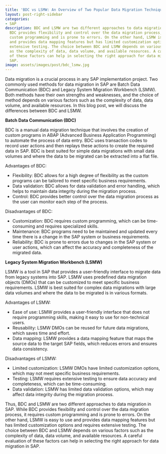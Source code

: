 ```yaml
---
title: 'BDC vs LSMW: An Overview of Two Popular Data Migration Techniques in SAP'
layout: post-right-sidebar
categories:
- SAP
description: BDC and LSMW are two different approaches to data migration in SAP. While
  BDC provides flexibility and control over the data migration process, it requires
  custom programming and is prone to errors. On the other hand, LSMW is easy to use
  and provides data mapping features but has limited customization options and requires
  extensive testing. The choice between BDC and LSMW depends on various factors such
  as the complexity of data, data volume, and available resources. A careful evaluation
  of these factors can help in selecting the right approach for data migration in
  SAP.
image: assets/images/post/bdc_lsmw.jpg
---
```


Data migration is a crucial process in any SAP implementation project. Two commonly used methods for data migration in SAP are Batch Data Communication (BDC) and Legacy System Migration Workbench (LSMW). Both methods have their own strengths and weaknesses, and the choice of method depends on various factors such as the complexity of data, data volume, and available resources. In this blog post, we will discuss the differences between BDC and LSMW.

**Batch Data Communication (BDC)**

BDC is a manual data migration technique that involves the creation of custom programs in ABAP (Advanced Business Application Programming) to automate the process of data entry. BDC uses transaction codes to record user actions and then replays these actions to create the required data in SAP. BDC is best suited for simple data migrations with small data volumes and where the data to be migrated can be extracted into a flat file.

Advantages of BDC:

* Flexibility: BDC allows for a high degree of flexibility as the custom programs can be tailored to meet specific business requirements.
* Data validation: BDC allows for data validation and error handling, which helps to maintain data integrity during the migration process.
* Control: BDC provides better control over the data migration process as the user can monitor each step of the process.


Disadvantages of BDC:

* Customization: BDC requires custom programming, which can be time-consuming and requires specialized skills.
* Maintenance: BDC programs need to be maintained and updated every time there is a change in the SAP system or business requirements.
* Reliability: BDC is prone to errors due to changes in the SAP system or user actions, which can affect the accuracy and completeness of the migrated data.

**Legacy System Migration Workbench (LSMW)**

LSMW is a tool in SAP that provides a user-friendly interface to migrate data from legacy systems into SAP. LSMW uses predefined data migration objects (DMOs) that can be customized to meet specific business requirements. LSMW is best suited for complex data migrations with large data volumes and where the data to be migrated is in various formats.

Advantages of LSMW:

* Ease of use: LSMW provides a user-friendly interface that does not require programming skills, making it easy to use for non-technical users.
* Reusability: LSMW DMOs can be reused for future data migrations, which saves time and effort.
* Data mapping: LSMW provides a data mapping feature that maps the source data to the target SAP fields, which reduces errors and ensures data consistency.

Disadvantages of LSMW:

* Limited customization: LSMW DMOs have limited customization options, which may not meet specific business requirements.
* Testing: LSMW requires extensive testing to ensure data accuracy and completeness, which can be time-consuming.
* Data validation: LSMW has limited data validation options, which may affect data integrity during the migration process.

Thus, BDC and LSMW are two different approaches to data migration in SAP. While BDC provides flexibility and control over the data migration process, it requires custom programming and is prone to errors. On the other hand, LSMW is easy to use and provides data mapping features but has limited customization options and requires extensive testing. The choice between BDC and LSMW depends on various factors such as the complexity of data, data volume, and available resources. A careful evaluation of these factors can help in selecting the right approach for data migration in SAP.
